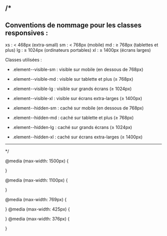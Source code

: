 /* 
  --------------------------------------------------------------
  Conventions de nommage pour les classes responsives :
  --------------------------------------------------------------
  xs : < 468px  (extra-small)
  sm : < 768px  (mobile)
  md : ≥ 768px (tablettes et plus)
  lg : ≥ 1024px (ordinateurs portables)
  xl : ≥ 1400px (écrans larges)

  Classes utilisées :
  - .element--visible-sm      : visible sur mobile (en dessous de 768px)
  - .element--visible-md      : visible sur tablette et plus (≥ 768px)
  - .element--visible-lg      : visible sur grands écrans (≥ 1024px)
  - .element--visible-xl      : visible sur écrans extra-larges (≥ 1400px)

  - .element--hidden-sm       : caché sur mobile (en dessous de 768px)
  - .element--hidden-md       : caché sur tablette et plus (≥ 768px)
  - .element--hidden-lg       : caché sur grands écrans (≥ 1024px)
  - .element--hidden-xl       : caché sur écrans extra-larges (≥ 1400px)

  --------------------------------------------------------------
*/


<i class="fa-solid fa-magnifying-glass fa-xs"></i>   <!-- très petit -->
<i class="fa-solid fa-magnifying-glass fa-sm"></i>   <!-- petit -->
<i class="fa-solid fa-magnifying-glass fa-lg"></i>   <!-- grand -->
<i class="fa-solid fa-magnifying-glass fa-2x"></i>   <!-- 2x plus grand -->
<i class="fa-solid fa-magnifying-glass fa-3x"></i>   <!-- 3x plus grand -->


@media (max-width: 1500px) {

}

@media (max-width: 1100px) {

}

@media (max-width: 769px) {

}
@media (max-width: 425px) {

}
@media (max-width: 376px) {
	
}